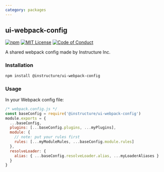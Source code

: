 ```yaml
---
category: packages
---
```


## ui-webpack-config

[![npm][npm]][npm-url]
[![MIT License][license-badge]][license]
[![Code of Conduct][coc-badge]][coc]

A shared webpack config made by Instructure Inc.

### Installation

```sh
npm install @instructure/ui-webpack-config
```

### Usage

In your Webpack config file:

```js
/* webpack.config.js */
const baseConfig = require('@instructure/ui-webpack-config')
module.exports = {
  ...baseConfig,
  plugins: [...baseConfig.plugins, ...myPlugins],
  module: {
    // note: put your rules first
    rules: [...myModuleRules, ...baseConfig.module.rules]
  },
  resolveLoader: {
    alias: { ...baseConfig.resolveLoader.alias, ...myLoaderAliases }
  }
}
```

[npm]: https://img.shields.io/npm/v/@instructure/ui-webpack-config.svg
[npm-url]: https://npmjs.com/package/@instructure/ui-webpack-config
[license-badge]: https://img.shields.io/npm/l/instructure-ui.svg?style=flat-square
[license]: https://github.com/instructure/instructure-ui/blob/master/LICENSE.md
[coc-badge]: https://img.shields.io/badge/code%20of-conduct-ff69b4.svg?style=flat-square
[coc]: https://github.com/instructure/instructure-ui/blob/master/CODE_OF_CONDUCT.md

